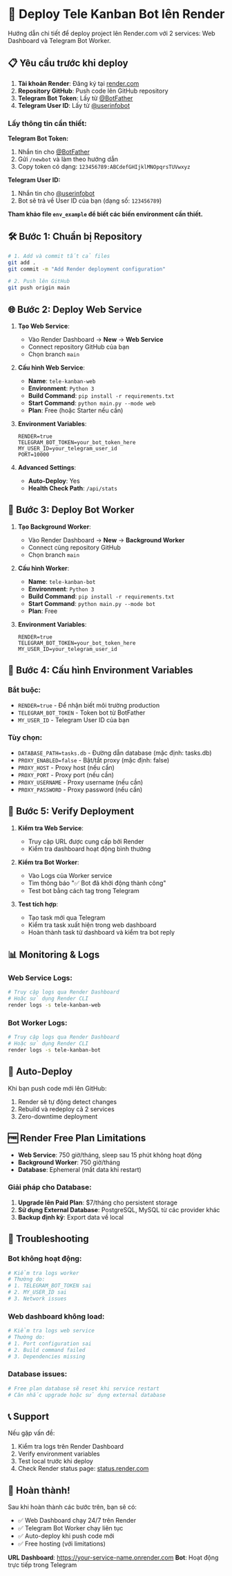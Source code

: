# 🚀 Deploy Tele Kanban Bot lên Render

Hướng dẫn chi tiết để deploy project lên Render.com với 2 services: Web Dashboard và Telegram Bot Worker.

## 📋 Yêu cầu trước khi deploy

1. **Tài khoản Render**: Đăng ký tại [render.com](https://render.com)
2. **Repository GitHub**: Push code lên GitHub repository
3. **Telegram Bot Token**: Lấy từ [@BotFather](https://t.me/BotFather)
4. **Telegram User ID**: Lấy từ [@userinfobot](https://t.me/userinfobot)

### Lấy thông tin cần thiết:

**Telegram Bot Token:**
1. Nhắn tin cho [@BotFather](https://t.me/BotFather)
2. Gửi `/newbot` và làm theo hướng dẫn
3. Copy token có dạng: `123456789:ABCdefGHIjklMNOpqrsTUVwxyz`

**Telegram User ID:**
1. Nhắn tin cho [@userinfobot](https://t.me/userinfobot)
2. Bot sẽ trả về User ID của bạn (dạng số: `123456789`)

**Tham khảo file `env_example` để biết các biến environment cần thiết.**

## 🛠️ Bước 1: Chuẩn bị Repository

```bash
# 1. Add và commit tất cả files
git add .
git commit -m "Add Render deployment configuration"

# 2. Push lên GitHub
git push origin main
```

## 🌐 Bước 2: Deploy Web Service

1. **Tạo Web Service**:
   - Vào Render Dashboard → **New** → **Web Service**
   - Connect repository GitHub của bạn
   - Chọn branch `main`

2. **Cấu hình Web Service**:
   - **Name**: `tele-kanban-web`
   - **Environment**: `Python 3`
   - **Build Command**: `pip install -r requirements.txt`
   - **Start Command**: `python main.py --mode web`
   - **Plan**: Free (hoặc Starter nếu cần)

3. **Environment Variables**:
   ```
   RENDER=true
   TELEGRAM_BOT_TOKEN=your_bot_token_here
   MY_USER_ID=your_telegram_user_id
   PORT=10000
   ```

4. **Advanced Settings**:
   - **Auto-Deploy**: Yes
   - **Health Check Path**: `/api/stats`

## 🤖 Bước 3: Deploy Bot Worker

1. **Tạo Background Worker**:
   - Vào Render Dashboard → **New** → **Background Worker**
   - Connect cùng repository GitHub
   - Chọn branch `main`

2. **Cấu hình Worker**:
   - **Name**: `tele-kanban-bot`
   - **Environment**: `Python 3`
   - **Build Command**: `pip install -r requirements.txt`
   - **Start Command**: `python main.py --mode bot`
   - **Plan**: Free

3. **Environment Variables**:
   ```
   RENDER=true
   TELEGRAM_BOT_TOKEN=your_bot_token_here
   MY_USER_ID=your_telegram_user_id
   ```

## 🔧 Bước 4: Cấu hình Environment Variables

### Bắt buộc:
- `RENDER=true` - Để nhận biết môi trường production
- `TELEGRAM_BOT_TOKEN` - Token bot từ BotFather
- `MY_USER_ID` - Telegram User ID của bạn

### Tùy chọn:
- `DATABASE_PATH=tasks.db` - Đường dẫn database (mặc định: tasks.db)
- `PROXY_ENABLED=false` - Bật/tắt proxy (mặc định: false)
- `PROXY_HOST` - Proxy host (nếu cần)
- `PROXY_PORT` - Proxy port (nếu cần)
- `PROXY_USERNAME` - Proxy username (nếu cần)
- `PROXY_PASSWORD` - Proxy password (nếu cần)

## 🎯 Bước 5: Verify Deployment

1. **Kiểm tra Web Service**:
   - Truy cập URL được cung cấp bởi Render
   - Kiểm tra dashboard hoạt động bình thường

2. **Kiểm tra Bot Worker**:
   - Vào Logs của Worker service
   - Tìm thông báo "✅ Bot đã khởi động thành công"
   - Test bot bằng cách tag trong Telegram

3. **Test tích hợp**:
   - Tạo task mới qua Telegram
   - Kiểm tra task xuất hiện trong web dashboard
   - Hoàn thành task từ dashboard và kiểm tra bot reply

## 📊 Monitoring & Logs

### Web Service Logs:
```bash
# Truy cập logs qua Render Dashboard
# Hoặc sử dụng Render CLI
render logs -s tele-kanban-web
```

### Bot Worker Logs:
```bash
# Truy cập logs qua Render Dashboard
# Hoặc sử dụng Render CLI
render logs -s tele-kanban-bot
```

## 🔄 Auto-Deploy

Khi bạn push code mới lên GitHub:
1. Render sẽ tự động detect changes
2. Rebuild và redeploy cả 2 services
3. Zero-downtime deployment

## 🆓 Render Free Plan Limitations

- **Web Service**: 750 giờ/tháng, sleep sau 15 phút không hoạt động
- **Background Worker**: 750 giờ/tháng
- **Database**: Ephemeral (mất data khi restart)

### Giải pháp cho Database:
1. **Upgrade lên Paid Plan**: $7/tháng cho persistent storage
2. **Sử dụng External Database**: PostgreSQL, MySQL từ các provider khác
3. **Backup định kỳ**: Export data về local

## 🔧 Troubleshooting

### Bot không hoạt động:
```bash
# Kiểm tra logs worker
# Thường do:
# 1. TELEGRAM_BOT_TOKEN sai
# 2. MY_USER_ID sai
# 3. Network issues
```

### Web dashboard không load:
```bash
# Kiểm tra logs web service
# Thường do:
# 1. Port configuration sai
# 2. Build command failed
# 3. Dependencies missing
```

### Database issues:
```bash
# Free plan database sẽ reset khi service restart
# Cân nhắc upgrade hoặc sử dụng external database
```

## 📞 Support

Nếu gặp vấn đề:
1. Kiểm tra logs trên Render Dashboard
2. Verify environment variables
3. Test local trước khi deploy
4. Check Render status page: [status.render.com](https://status.render.com)

## 🎉 Hoàn thành!

Sau khi hoàn thành các bước trên, bạn sẽ có:
- ✅ Web Dashboard chạy 24/7 trên Render
- ✅ Telegram Bot Worker chạy liên tục
- ✅ Auto-deploy khi push code mới
- ✅ Free hosting (với limitations)

**URL Dashboard**: https://your-service-name.onrender.com
**Bot**: Hoạt động trực tiếp trong Telegram
